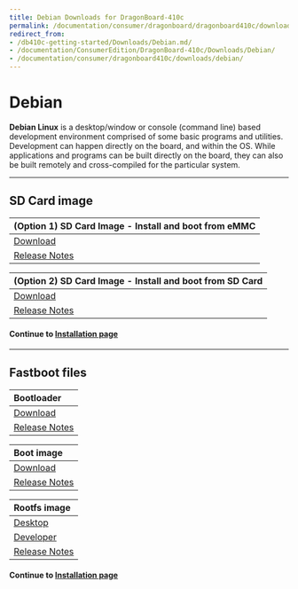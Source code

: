 ```yaml
---
title: Debian Downloads for DragonBoard-410c
permalink: /documentation/consumer/dragonboard/dragonboard410c/downloads/debian/
redirect_from:
- /db410c-getting-started/Downloads/Debian.md/
- /documentation/ConsumerEdition/DragonBoard-410c/Downloads/Debian/
- /documentation/consumer/dragonboard410c/downloads/debian/
---
```

# Debian

**Debian Linux** is a desktop/window or console (command line) based development environment comprised of some basic programs and utilities. Development can happen directly on the board, and within the OS. While applications and programs can be built directly on the board, they can also be built remotely and cross-compiled for the particular system.

***

## SD Card image

| (Option 1) SD Card Image - Install and boot from eMMC                                                                                  |
|:-------------------------------------------------------------------------------------------------------|
|[Download](http://releases.linaro.org/96boards/dragonboard410c/linaro/debian/latest/dragonboard-410c-sdcard-installer-*.zip)        |
|[Release Notes](http://releases.linaro.org/96boards/dragonboard410c/linaro/debian/latest/)         |

| (Option 2) SD Card Image - Install and boot from SD Card                                                                               |
|:-------------------------------------------------------------------------------------------------------|
| [Download](http://releases.linaro.org/96boards/dragonboard410c/linaro/debian/latest/dragonboard-410c-sdcard-developer-*.zip)     |
| [Release Notes](http://releases.linaro.org/96boards/dragonboard410c/linaro/debian/latest/)             |

#### Continue to [Installation page](../installation/)

***

## Fastboot files

| Bootloader                                                                                                                             |
|:---------------------------------------------------------------------------------------------------------------------------------------|
| [Download](http://releases.linaro.org/96boards/dragonboard410c/linaro/rescue/latest/dragonboard-410c-bootloader-emmc-linux-*.zip)       |
| [Release Notes](http://releases.linaro.org/96boards/dragonboard410c/linaro/rescue/latest/)                                             |

| Boot image                                                                                                                             |
|:---------------------------------------------------------------------------------------------------------------------------------------|
| [Download](http://releases.linaro.org/96boards/dragonboard410c/linaro/debian/latest/boot-linaro-*-dragonboard-410c-*.img.gz)      |
| [Release Notes](http://releases.linaro.org/96boards/dragonboard410c/linaro/debian/latest/)                                             |

| Rootfs image                                                                                                                           |
|:---------------------------------------------------------------------------------------------------------------------------------------|
| [Desktop](http://releases.linaro.org/96boards/dragonboard410c/linaro/debian/latest/linaro-*-alip-dragonboard-410c-*.img.gz)       |
| [Developer](http://releases.linaro.org/96boards/dragonboard410c/linaro/debian/latest/linaro-*-developer-dragonboard-410c-*.img.gz)|
| [Release Notes](http://releases.linaro.org/96boards/dragonboard410c/linaro/debian/latest/)                                             |

#### Continue to [Installation page](../installation/)

